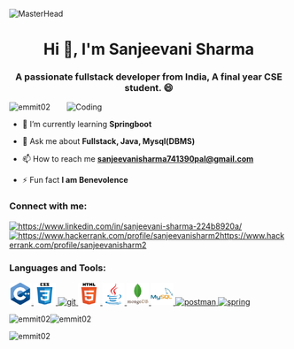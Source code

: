 ![MasterHead](https://c4.wallpaperflare.com/wallpaper/917/507/619/cat-eyes-simple-background-cat-black-cats-wallpaper-preview.jpg)
<h1 align="center">Hi 👋, I'm Sanjeevani Sharma</h1>
<h3 align="center">A passionate fullstack developer from India, A final year CSE student. 😄</h3>
<img align="right" alt="Coding" width="400" src="https://cdn.dribbble.com/users/189524/screenshots/2103470/01-black-cat_800x600_v1.gif">

<p align="left"> <img src="https://komarev.com/ghpvc/?username=emmit02&label=Profile%20views&color=0e75b6&style=flat" alt="emmit02" /> </p>

- 🌱 I’m currently learning **Springboot**

- 💬 Ask me about **Fullstack, Java, Mysql(DBMS)**

- 📫 How to reach me **sanjeevanisharma741390pal@gmail.com**

- ⚡ Fun fact **I am Benevolence**

<h3 align="left">Connect with me:</h3>
<p align="left">
<a href="https://www.linkedin.com/in/sanjeevani-sharma-224b8920a/" target="blank"><img align="center" src="https://raw.githubusercontent.com/rahuldkjain/github-profile-readme-generator/master/src/images/icons/Social/linked-in-alt.svg" alt="https://www.linkedin.com/in/sanjeevani-sharma-224b8920a/" height="30" width="40" /></a>
<a href="https://www.hackerrank.com/profile/sanjeevanisharm2" target="blank"><img align="center" src="https://raw.githubusercontent.com/rahuldkjain/github-profile-readme-generator/master/src/images/icons/Social/hackerrank.svg" alt="https://www.hackerrank.com/profile/sanjeevanisharm2https://www.hackerrank.com/profile/sanjeevanisharm2" height="30" width="40" /></a>
</p>

<h3 align="left">Languages and Tools:</h3>
<p align="left"> <a href="https://www.w3schools.com/cpp/" target="_blank" rel="noreferrer"> <img src="https://raw.githubusercontent.com/devicons/devicon/master/icons/cplusplus/cplusplus-original.svg" alt="cplusplus" width="40" height="40"/> </a> <a href="https://www.w3schools.com/css/" target="_blank" rel="noreferrer"> <img src="https://raw.githubusercontent.com/devicons/devicon/master/icons/css3/css3-original-wordmark.svg" alt="css3" width="40" height="40"/> </a> <a href="https://git-scm.com/" target="_blank" rel="noreferrer"> <img src="https://www.vectorlogo.zone/logos/git-scm/git-scm-icon.svg" alt="git" width="40" height="40"/> </a> <a href="https://www.w3.org/html/" target="_blank" rel="noreferrer"> <img src="https://raw.githubusercontent.com/devicons/devicon/master/icons/html5/html5-original-wordmark.svg" alt="html5" width="40" height="40"/> </a> <a href="https://www.java.com" target="_blank" rel="noreferrer"> <img src="https://raw.githubusercontent.com/devicons/devicon/master/icons/java/java-original.svg" alt="java" width="40" height="40"/> </a> <a href="https://www.mongodb.com/" target="_blank" rel="noreferrer"> <img src="https://raw.githubusercontent.com/devicons/devicon/master/icons/mongodb/mongodb-original-wordmark.svg" alt="mongodb" width="40" height="40"/> </a> <a href="https://www.mysql.com/" target="_blank" rel="noreferrer"> <img src="https://raw.githubusercontent.com/devicons/devicon/master/icons/mysql/mysql-original-wordmark.svg" alt="mysql" width="40" height="40"/> </a> <a href="https://postman.com" target="_blank" rel="noreferrer"> <img src="https://www.vectorlogo.zone/logos/getpostman/getpostman-icon.svg" alt="postman" width="40" height="40"/> </a> <a href="https://spring.io/" target="_blank" rel="noreferrer"> <img src="https://www.vectorlogo.zone/logos/springio/springio-icon.svg" alt="spring" width="40" height="40"/> </a> </p>

<p><img align="left" src="https://github-readme-stats.vercel.app/api/top-langs?username=emmit02&show_icons=true&locale=en&layout=compact" alt="emmit02" /></p>

<p>&nbsp;<img align="left" src="https://github-readme-stats.vercel.app/api?username=emmit02&show_icons=true&locale=en" alt="emmit02" /></p>

<p><img align="left" src="https://github-readme-streak-stats.herokuapp.com/?user=emmit02&" alt="emmit02" /></p>
